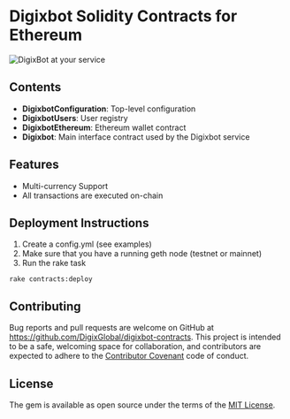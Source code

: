 # Digixbot Solidity Contracts for Ethereum

![DigixBot at your service](http://i.imgur.com/kKKP2xj.jpg)


## Contents

* **DigixbotConfiguration**: Top-level configuration
* **DigixbotUsers**: User registry
* **DigixbotEthereum**: Ethereum wallet contract
* **Digixbot**: Main interface contract used by the Digixbot service

## Features

* Multi-currency Support
* All transactions are executed on-chain

## Deployment Instructions

1. Create a config.yml (see examples)
2. Make sure that you have a running geth node (testnet or mainnet)
3. Run the rake task

```
rake contracts:deploy
```

## Contributing

Bug reports and pull requests are welcome on GitHub at https://github.com/DigixGlobal/digixbot-contracts. This project is intended to be a safe, welcoming space for collaboration, and contributors are expected to adhere to the [Contributor Covenant](contributor-covenant.org) code of conduct.

## License

The gem is available as open source under the terms of the [MIT License](http://opensource.org/licenses/MIT).

